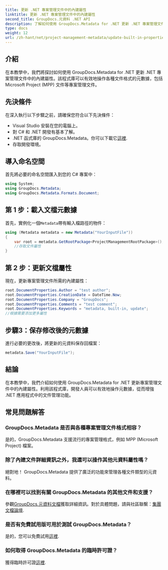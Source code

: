 ```yaml
---
title: 更新 .NET 專案管理文件中的內建屬性
linktitle: 更新 .NET 專案管理文件中的內建屬性
second_title: GroupDocs.元資料 .NET API
description: 了解如何使用 GroupDocs.Metadata for .NET 更新 .NET 專案管理文件中的元資料。提昇文件管理效率。
type: docs
weight: 12
url: /zh-hant/net/project-management-metadata/update-built-in-properties-project-management-documents/
---
```

## 介紹
在本教學中，我們將探討如何使用 GroupDocs.Metadata for .NET 更新 .NET 專案管理文件中的內建屬性。該程式庫可以有效地操作各種文件格式的元數據，包括 Microsoft Project (MPP) 文件等專案管理文件。
## 先決條件
在深入執行以下步驟之前，請確保您符合以下先決條件：
- Visual Studio 安裝在您的電腦上。
- 對 C# 和 .NET 開發有基本了解。
-  .NET 函式庫的 GroupDocs.Metadata。你可以下載它[這裡](https://releases.groupdocs.com/metadata/net/).
- 存取開發環境。

## 導入命名空間
首先將必要的命名空間匯入到您的 C# 專案中：
```csharp
using System;
using GroupDocs.Metadata;
using GroupDocs.Metadata.Formats.Document;
```
## 第 1 步：載入文檔元數據
首先，實例化一個`Metadata`帶有輸入檔路徑的物件：
```csharp
using (Metadata metadata = new Metadata("YourInputFile"))
{
    var root = metadata.GetRootPackage<ProjectManagementRootPackage>();
    //存取文件屬性
}
```
## 第 2 步：更新文檔屬性
現在，更新專案管理文件所需的內建屬性：
```csharp
root.DocumentProperties.Author = "test author";
root.DocumentProperties.CreationDate = DateTime.Now;
root.DocumentProperties.Company = "GroupDocs";
root.DocumentProperties.Comments = "test comment";
root.DocumentProperties.Keywords = "metadata, built-in, update";
//根據需要添加更多屬性
```
## 步驟3：保存修改後的元數據
進行必要的更改後，將更新的元資料保存回檔案：
```csharp
metadata.Save("YourInputFile");
```

## 結論
在本教學中，我們介紹如何使用 GroupDocs.Metadata for .NET 更新專案管理文件中的內建屬性。利用該程式庫，開發人員可以有效地操作元數據，從而增強 .NET 應用程式中的文件管理功能。

## 常見問題解答
### GroupDocs.Metadata 是否與各種專案管理文件格式相容？
是的，GroupDocs.Metadata 支援流行的專案管理格式，例如 MPP (Microsoft Project) 檔案。
### 除了內建文件詳細資訊之外，我還可以操作其他元資料屬性嗎？
絕對地！ GroupDocs.Metadata 提供了廣泛的功能來管理各種文件類型的元資料。
### 在哪裡可以找到有關 GroupDocs.Metadata 的其他文件和支援？
參觀[GroupDocs.元資料文檔](https://reference.groupdocs.com/metadata/net/)獲取詳細資訊。對於具體問題，請與社區聯繫：[集團文檔論壇](https://forum.groupdocs.com/c/metadata/14).
### 是否有免費試用版可用於測試 GroupDocs.Metadata？
是的，您可以免費試用[這裡](https://releases.groupdocs.com/).
### 如何取得 GroupDocs.Metadata 的臨時許可證？
獲得臨時許可證[這裡](https://purchase.groupdocs.com/temporary-license/).